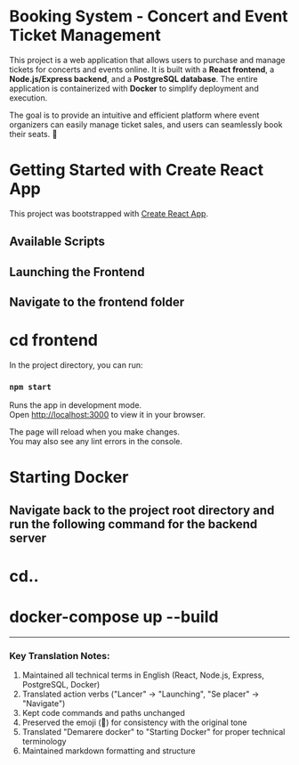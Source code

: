 # Booking System - Concert and Event Ticket Management  

This project is a web application that allows users to purchase and manage tickets for concerts and events online. It is built with a **React frontend**, a **Node.js/Express backend**, and a **PostgreSQL database**. The entire application is containerized with **Docker** to simplify deployment and execution.  

The goal is to provide an intuitive and efficient platform where event organizers can easily manage ticket sales, and users can seamlessly book their seats. 🚀  

# Getting Started with Create React App  

This project was bootstrapped with [Create React App](https://github.com/facebook/create-react-app).  

## Available Scripts  

## Launching the Frontend  
## Navigate to the frontend folder  

# cd frontend


In the project directory, you can run:  

### `npm start`  

Runs the app in development mode.  
Open [http://localhost:3000](http://localhost:3000) to view it in your browser.  

The page will reload when you make changes.  
You may also see any lint errors in the console.  

# Starting Docker  
## Navigate back to the project root directory and run the following command for the backend server  

# cd..
# docker-compose up --build


---

### Key Translation Notes:
1. Maintained all technical terms in English (React, Node.js, Express, PostgreSQL, Docker)
2. Translated action verbs ("Lancer" → "Launching", "Se placer" → "Navigate")
3. Kept code commands and paths unchanged
4. Preserved the emoji (🚀) for consistency with the original tone
5. Translated "Demarere docker" to "Starting Docker" for proper technical terminology
6. Maintained markdown formatting and structure


